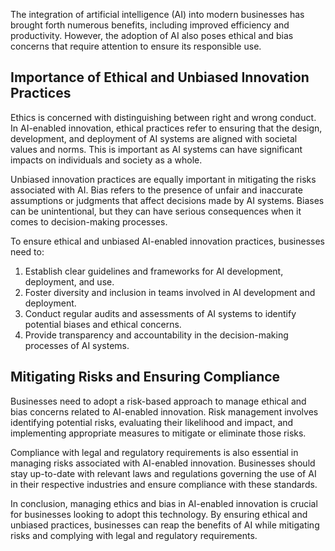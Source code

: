 

The integration of artificial intelligence (AI) into modern businesses has brought forth numerous benefits, including improved efficiency and productivity. However, the adoption of AI also poses ethical and bias concerns that require attention to ensure its responsible use.

Importance of Ethical and Unbiased Innovation Practices
-------------------------------------------------------

Ethics is concerned with distinguishing between right and wrong conduct. In AI-enabled innovation, ethical practices refer to ensuring that the design, development, and deployment of AI systems are aligned with societal values and norms. This is important as AI systems can have significant impacts on individuals and society as a whole.

Unbiased innovation practices are equally important in mitigating the risks associated with AI. Bias refers to the presence of unfair and inaccurate assumptions or judgments that affect decisions made by AI systems. Biases can be unintentional, but they can have serious consequences when it comes to decision-making processes.

To ensure ethical and unbiased AI-enabled innovation practices, businesses need to:

1. Establish clear guidelines and frameworks for AI development, deployment, and use.
2. Foster diversity and inclusion in teams involved in AI development and deployment.
3. Conduct regular audits and assessments of AI systems to identify potential biases and ethical concerns.
4. Provide transparency and accountability in the decision-making processes of AI systems.

Mitigating Risks and Ensuring Compliance
----------------------------------------

Businesses need to adopt a risk-based approach to manage ethical and bias concerns related to AI-enabled innovation. Risk management involves identifying potential risks, evaluating their likelihood and impact, and implementing appropriate measures to mitigate or eliminate those risks.

Compliance with legal and regulatory requirements is also essential in managing risks associated with AI-enabled innovation. Businesses should stay up-to-date with relevant laws and regulations governing the use of AI in their respective industries and ensure compliance with these standards.

In conclusion, managing ethics and bias in AI-enabled innovation is crucial for businesses looking to adopt this technology. By ensuring ethical and unbiased practices, businesses can reap the benefits of AI while mitigating risks and complying with legal and regulatory requirements.
